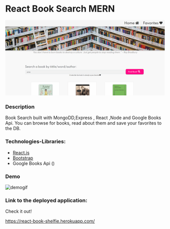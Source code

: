 # React Book Search MERN

![img](shelfie.png)

### Description

Book Search built with MongoDD,Express , React ,Node and Google Books Api. You can browse for books, read about them and save your favorites to the DB.

### Technologies-Libraries:

- [React.js](https://reactjs.org//)
- [Bootstrap](https://bootstrap.com/) <br>
- Google Books Api ()

### Demo

![demogif](shelfie.gif)

### Link to the deployed application:

Check it out!

https://react-book-shelfie.herokuapp.com/
